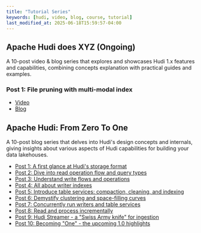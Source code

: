 ```yaml
---
title: "Tutorial Series"
keywords: [hudi, video, blog, course, tutorial]
last_modified_at: 2025-06-18T15:59:57-04:00
---
```


## Apache Hudi does XYZ (Ongoing)

A 10-post video & blog series that explores and showcases Hudi 1.x features and capabilities, combining concepts explanation with practical guides and examples.

### Post 1: File pruning with multi-modal index

- [Video](https://youtu.be/hgGu9L0Qzyw?si=zyJaf_Cxgi_Jf8oU)
- [Blog](https://blog.datumagic.ai/p/apache-hudi-does-xyz-110)

## Apache Hudi: From Zero To One

A 10-post blog series that delves into Hudi's design concepts and internals, giving insights about various aspects of Hudi capabilities for building your data lakehouses.

- [Post 1: A first glance at Hudi's storage format](https://blog.datumagic.ai/p/apache-hudi-from-zero-to-one-110)
- [Post 2: Dive into read operation flow and query types](https://blog.datumagic.ai/p/apache-hudi-from-zero-to-one-210)
- [Post 3: Understand write flows and operations](https://blog.datumagic.ai/p/apache-hudi-from-zero-to-one-310)
- [Post 4: All about writer indexes](https://blog.datumagic.ai/p/apache-hudi-from-zero-to-one-410)
- [Post 5: Introduce table services: compaction, cleaning, and indexing](https://blog.datumagic.ai/p/apache-hudi-from-zero-to-one-510)
- [Post 6: Demystify clustering and space-filling curves](https://blog.datumagic.ai/p/apache-hudi-from-zero-to-one-610)
- [Post 7: Concurrently run writers and table services](https://blog.datumagic.ai/p/apache-hudi-from-zero-to-one-710)
- [Post 8: Read and process incrementally](https://blog.datumagic.ai/p/apache-hudi-from-zero-to-one-810)
- [Post 9: Hudi Streamer - a "Swiss Army knife" for ingestion](https://blog.datumagic.ai/p/apache-hudi-from-zero-to-one-910)
- [Post 10: Becoming "One" - the upcoming 1.0 highlights](https://blog.datumagic.ai/p/apache-hudi-from-zero-to-one-1010)
